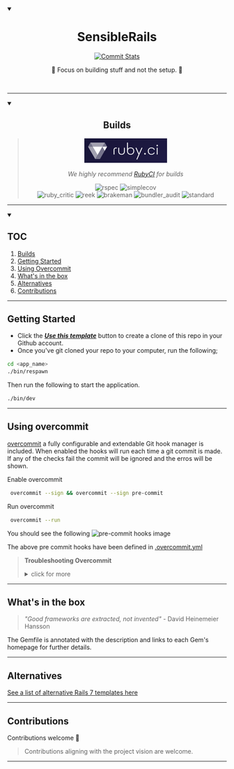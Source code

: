 <details open="">
  <summary></summary>

<div align="center" dir="auto">
  <h1>SensibleRails</h1>
<a target="_blank" rel="noopener noreferrer" href="https://github.com/davidteren/sensible_rails_starter"><img  width="480px" alt="Commit Stats" src="https://raw.githubusercontent.com/davidteren/sensible_rails_starter/48bd5aa6633b2c25ef1d2144d923d1072ac6cbeb/docs/images/rails-imageb.PNG" style="max-width: 50%;"></a>

<p>🚀 Focus on building stuff and not the setup. 🚀</p>
<br>
<hr>
</div>
</details>

<details open="">
  <summary><h2 align="center" dir="auto">Builds</h2></summary>

<div align="center" dir="auto">

>  [![img.png](docs/images/rubyci.png)](https://ruby.ci/)
>
> _We highly recommend [RubyCI](https://ruby.ci/) for builds_
> 
> ![rspec](https://ruby.ci/badges/44eb0fcb-d1a2-4c42-a801-ad8d8f096868/rspec)
![simplecov](https://ruby.ci/badges/44eb0fcb-d1a2-4c42-a801-ad8d8f096868/simplecov)  
![ruby_critic](https://ruby.ci/badges/44eb0fcb-d1a2-4c42-a801-ad8d8f096868/ruby_critic)
![reek](https://ruby.ci/badges/44eb0fcb-d1a2-4c42-a801-ad8d8f096868/reek)
![brakeman](https://ruby.ci/badges/44eb0fcb-d1a2-4c42-a801-ad8d8f096868/brakeman)
![bundler_audit](https://ruby.ci/badges/44eb0fcb-d1a2-4c42-a801-ad8d8f096868/bundler_audit)
![standard](https://ruby.ci/badges/44eb0fcb-d1a2-4c42-a801-ad8d8f096868/standard)

</details>

--- 

<details open="">
  <summary><h2>TOC</h2></summary>


<ol>
<li><a href="#builds">Builds</a></li>
<li><a href="#getting-started">Getting Started</a></li>
<li><a href="#using-overcommit">Using Overcommit</a></li>
<li><a href="#whats-in-the-box">What's in the box</a></li>
<li><a href="#alternatives">Alternatives</a></li>
<li><a href="#contributions">Contributions</a></li>
</ol>

<hr>

</details>


## Getting Started

- Click the [**_Use this template_**](https://github.com/davidteren/sensible_rails_starter/generate) button to create a
  clone of this repo in your Github account.
- Once you've git cloned your repo to your computer, run the following;

```bash
cd <app_name>
./bin/respawn
```

Then run the following to start the application.

```bash
./bin/dev
```

 ---

## Using overcommit

[overcommit](https://github.com/sds/overcommit) a fully configurable and extendable Git hook manager is included.
When enabled the hooks will run each time a git commit is made. If any of the checks fail the commit will be ignored and
the erros will be shown.

Enable overcommit

```bash
 overcommit --sign && overcommit --sign pre-commit
````

Run overcommit

```bash
 overcommit --run
````

You should see the following
![pre-commit hooks image](docs/images/overcommit-run.png)

The above pre commit hooks have been defined in [.overcommit.yml](.overcommit.yml)


> **Troubleshooting Overcommit**
    <details>
      <summary>click for more</summary>
> 
>  If you get errors try running the following anf then the above steps.
>     
>     overcommit --uninstall


---


## What's in the box

> _"Good frameworks are extracted, not invented"_ - David Heinemeier Hansson

The Gemfile is annotated with the description and links to each Gem's homepage for further details.
  
---

## Alternatives

[See a list of alternative Rails 7 templates here](docs/sensibles/alternatives.md)

---

## Contributions

Contributions welcome 🤗

> Contributions aligning with the project vision are welcome.

---
